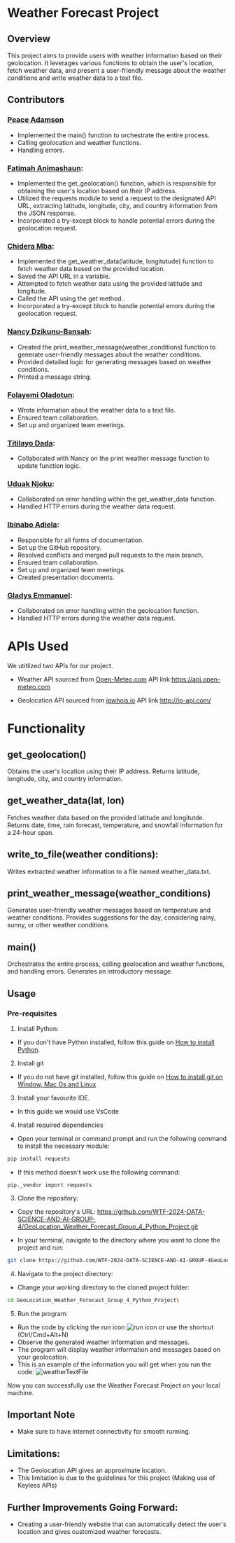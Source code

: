 # Weather Forecast Project

## Overview
This project aims to provide users with weather information based on their geolocation. It leverages various functions to obtain the user's location, fetch weather data, and present a user-friendly message about the weather conditions and write weather data to a text file.

## Contributors

### [Peace Adamson](https://github.com/thatpeacegirl)
+ Implemented the main() function to orchestrate the entire process.
+ Calling geolocation and weather functions.
+ Handling errors.

### [Fatimah Animashaun](https://github.com/FatimahAnimashaun):
+ Implemented the get_geolocation() function, which is responsible for obtaining the user's location based on their IP address.
+ Utilized the requests module to send a request to the designated API URL, extracting latitude, longitude, city, and country information from the JSON response.
+ Incorporated a try-except block to handle potential errors during the geolocation request.

### [Chidera Mba](https://github.com/ChideraFrancisca):
+ Implemented the get_weather_data(latitude, longitutude) function to fetch weather data based on the provided location.
+ Saved the API URL in a variable.
+ Attempted to fetch weather data using the provided latitude and longitude.
+ Called the API using the get method..
+ Incorporated a try-except block to handle potential errors during the geolocation request.

### [Nancy Dzikunu-Bansah](https://github.com/AnatabaKyorku):
+ Created the print_weather_message(weather_conditions) function to generate user-friendly messages about the weather conditions.
+ Provided detailed logic for generating messages based on weather conditions.
+ Printed a message string.

### [Folayemi Oladotun](https://github.com/TechyFola):
+ Wrote information about the weather data to a text file.
+ Ensured team collaboration.
+ Set up and organized team meetings.

### [Titilayo Dada](https://github.com/TITILAYODADA):
+ Collaborated with Nancy on the print weather message function to update function logic.

### [Uduak Njoku](https://github.com/UduakN):
+ Collaborated on error handling within the get_weather_data function.
+ Handled HTTP errors during the weather data request.

### [Ibinabo Adiela](https://github.com/lilyflowr):
+ Responsible for all forms of documentation.
+ Set up the GitHub repository.
+ Resolved conflicts and merged pull requests to the main branch.
+ Ensured team collaboration.
+ Set up and organized team meetings.
+ Created presentation documents.

### [Gladys Emmanuel](https://github.com/Oziohuu):
+ Collaborated on error handling within the geolocation function.
+ Handled HTTP errors during the weather data request.


# APIs Used
We utitlized two APIs for our project.
+ Weather API sourced from [Open-Meteo.com](http://Open-Meteo.com)
API link:https://api.open-meteo.com

+ Geolocation API sourced from [ipwhois.io](http://ipwhois.io)
API link:http://ip-api.com/


# Functionality

## get_geolocation()
Obtains the user's location using their IP address.
Returns latitude, longitude, city, and country information.

## get_weather_data(lat, lon)
Fetches weather data based on the provided latitude and longitutde.
Returns date, time, rain forecast, temperature, and snowfall information for a 24-hour span.

## write_to_file(weather conditions):
Writes extracted weather information to a file named weather_data.txt.

## print_weather_message(weather_conditions)
Generates user-friendly weather messages based on temperature and weather conditions.
Provides suggestions for the day, considering rainy, sunny, or other weather conditions.

## main()
Orchestrates the entire process, calling geolocation and weather functions, and handling errors.
Generates an introductory message.


## Usage
### Pre-requisites
1. Install Python:
+ If you don't have Python installed, follow this guide on [How to install Python](https://realpython.com/installing-python/).

2. Install git
+ If you do not have git installed, follow this guide on [How to install git on Window, Mac Os and Linux](https://kinsta.com/knowledgebase/install-git/)

3. Install your favourite IDE.
+ In this guide we would use VsCode

4.  Install required dependencies
+ Open your terminal or command prompt and run the following command to install the necessary module:

```bash
pip install requests
```
+ If this method doesn't work use the following command:

```
pip._vendor import requests
```
3. Clone the repository:
+ Copy the repository's URL:
 https://github.com/WTF-2024-DATA-SCIENCE-AND-AI-GROUP-4/GeoLocation_Weather_Forecast_Group_4_Python_Project.git

+ In your terminal, navigate to the directory where you want to clone the project and run:

```bash
git clone https://github.com/WTF-2024-DATA-SCIENCE-AND-AI-GROUP-4GeoLocation_Weather_Forecast_Group_4_Python_Project.git
```


4. Navigate to the project directory:
+ Change your working directory to the cloned project folder:

```bash
cd GeoLocation_Weather_Forecast_Group_4_Python_Project\
```

5. Run the program:
+ Run the code by clicking the run icon ![run icon](https://i.imgur.com/ZQJEyvd.png) or use the shortcut (Ctrl/Cmd+Alt+N)
+ Observe the generated weather information and messages.
+ The program will display weather information and messages based on your geolocation.
+ This is an example of the information you will get when you run the code:
![weatherTextFile](https://i.imgur.com/ST7cxa5.png)

Now you can successfully use the Weather Forecast Project on your local machine. 

## Important Note
+ Make sure to have internet connectivity for smooth running.

## Limitations:
+ The Geolocation API gives an approximate location.
+ This limitation is due to the guidelines for this project (Making use of Keyless APIs)

## Further Improvements Going Forward:
+ Creating a user-friendly website that can automatically detect the user's location and gives customized weather forecasts.
